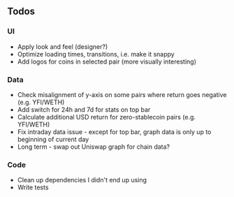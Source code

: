 ## Todos

### UI

* Apply look and feel (designer?)
* Optimize loading times, transitions, i.e. make it snappy
* Add logos for coins in selected pair (more visually interesting)

### Data

* Check misalignment of y-axis on some pairs where return goes negative (e.g. YFI/WETH)
* Add switch for 24h and 7d for stats on top bar
* Calculate additional USD return for zero-stablecoin pairs (e.g. YFI/WETH)
* Fix intraday data issue - except for top bar, graph data is only up to beginning of current day
* Long term - swap out Uniswap graph for chain data?

### Code

* Clean up dependencies I didn't end up using
* Write tests
